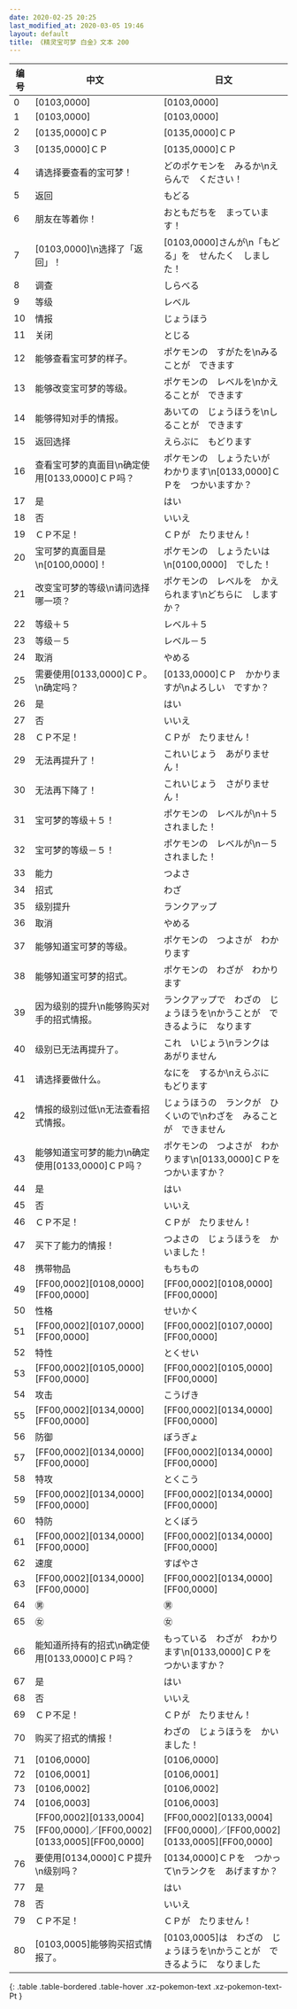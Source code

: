 ```yaml
---
date: 2020-02-25 20:25
last_modified_at: 2020-03-05 19:46
layout: default
title: 《精灵宝可梦 白金》文本 200
---
```

| 编号 | 中文 | 日文 |
| ---- | ---- | ---- |
| 0 | [0103,0000] | [0103,0000] |
| 1 | [0103,0000] | [0103,0000] |
| 2 | [0135,0000]ＣＰ | [0135,0000]ＣＰ |
| 3 | [0135,0000]ＣＰ | [0135,0000]ＣＰ |
| 4 | 请选择要查看的宝可梦！ | どのポケモンを　みるか\nえらんで　ください！ |
| 5 | 返回 | もどる |
| 6 | 朋友在等着你！ | おともだちを　まっています！ |
| 7 | [0103,0000]\n选择了「返回」！ | [0103,0000]さんが\n「もどる」を　せんたく　しました！ |
| 8 | 调查 | しらべる |
| 9 | 等级 | レベル |
| 10 | 情报 | じょうほう |
| 11 | 关闭 | とじる |
| 12 | 能够查看宝可梦的样子。 | ポケモンの　すがたを\nみることが　できます |
| 13 | 能够改变宝可梦的等级。 | ポケモンの　レベルを\nかえることが　できます |
| 14 | 能够得知对手的情报。 | あいての　じょうほうを\nしることが　できます |
| 15 | 返回选择 | えらぶに　もどります |
| 16 | 查看宝可梦的真面目\n确定使用[0133,0000]ＣＰ吗？ | ポケモンの　しょうたいが　わかります\n[0133,0000]ＣＰを　つかいますか？ |
| 17 | 是 | はい |
| 18 | 否 | いいえ |
| 19 | ＣＰ不足！ | ＣＰが　たりません！ |
| 20 | 宝可梦的真面目是\n[0100,0000]！ | ポケモンの　しょうたいは\n[0100,0000]　でした！ |
| 21 | 改变宝可梦的等级\n请问选择哪一项？ | ポケモンの　レベルを　かえられます\nどちらに　しますか？ |
| 22 | 等级＋５ | レベル＋５ |
| 23 | 等级－５ | レベル－５ |
| 24 | 取消 | やめる |
| 25 | 需要使用[0133,0000]ＣＰ。\n确定吗？ | [0133,0000]ＣＰ　かかりますが\nよろしい　ですか？ |
| 26 | 是 | はい |
| 27 | 否 | いいえ |
| 28 | ＣＰ不足！ | ＣＰが　たりません！ |
| 29 | 无法再提升了！ | これいじょう　あがりません！ |
| 30 | 无法再下降了！ | これいじょう　さがりません！ |
| 31 | 宝可梦的等级＋５！ | ポケモンの　レベルが\n＋５　されました！ |
| 32 | 宝可梦的等级－５！ | ポケモンの　レベルが\n－５　されました！ |
| 33 | 能力 | つよさ |
| 34 | 招式 | わざ |
| 35 | 级别提升 | ランクアップ |
| 36 | 取消 | やめる |
| 37 | 能够知道宝可梦的等级。 | ポケモンの　つよさが　わかります |
| 38 | 能够知道宝可梦的招式。 | ポケモンの　わざが　わかります |
| 39 | 因为级别的提升\n能够购买对手的招式情报。 | ランクアップで　わざの　じょうほうを\nかうことが　できるように　なります |
| 40 | 级别已无法再提升了。 | これ　いじょう\nランクは　あがりません |
| 41 | 请选择要做什么。 | なにを　するか\nえらぶに　もどります |
| 42 | 情报的级别过低\n无法查看招式情报。 | じょうほうの　ランクが　ひくいので\nわざを　みることが　できません |
| 43 | 能够知道宝可梦的能力\n确定使用[0133,0000]ＣＰ吗？ | ポケモンの　つよさが　わかります\n[0133,0000]ＣＰを　つかいますか？ |
| 44 | 是 | はい |
| 45 | 否 | いいえ |
| 46 | ＣＰ不足！ | ＣＰが　たりません！ |
| 47 | 买下了能力的情报！ | つよさの　じょうほうを　かいました！ |
| 48 | 携带物品 | もちもの |
| 49 | [FF00,0002][0108,0000][FF00,0000] | [FF00,0002][0108,0000][FF00,0000] |
| 50 | 性格 | せいかく |
| 51 | [FF00,0002][0107,0000][FF00,0000] | [FF00,0002][0107,0000][FF00,0000] |
| 52 | 特性 | とくせい |
| 53 | [FF00,0002][0105,0000][FF00,0000] | [FF00,0002][0105,0000][FF00,0000] |
| 54 | 攻击 | こうげき |
| 55 | [FF00,0002][0134,0000][FF00,0000] | [FF00,0002][0134,0000][FF00,0000] |
| 56 | 防御 | ぼうぎょ |
| 57 | [FF00,0002][0134,0000][FF00,0000] | [FF00,0002][0134,0000][FF00,0000] |
| 58 | 特攻 | とくこう |
| 59 | [FF00,0002][0134,0000][FF00,0000] | [FF00,0002][0134,0000][FF00,0000] |
| 60 | 特防 | とくぼう |
| 61 | [FF00,0002][0134,0000][FF00,0000] | [FF00,0002][0134,0000][FF00,0000] |
| 62 | 速度 | すばやさ |
| 63 | [FF00,0002][0134,0000][FF00,0000] | [FF00,0002][0134,0000][FF00,0000] |
| 64 | ㊚ | ㊚ |
| 65 | ㊛ | ㊛ |
| 66 | 能知道所持有的招式\n确定使用[0133,0000]ＣＰ吗？ | もっている　わざが　わかります\n[0133,0000]ＣＰを　つかいますか？ |
| 67 | 是 | はい |
| 68 | 否 | いいえ |
| 69 | ＣＰ不足！ | ＣＰが　たりません！ |
| 70 | 购买了招式的情报！ | わざの　じょうほうを　かいました！ |
| 71 | [0106,0000] | [0106,0000] |
| 72 | [0106,0001] | [0106,0001] |
| 73 | [0106,0002] | [0106,0002] |
| 74 | [0106,0003] | [0106,0003] |
| 75 | [FF00,0002][0133,0004][FF00,0000]／[FF00,0002][0133,0005][FF00,0000] | [FF00,0002][0133,0004][FF00,0000]／[FF00,0002][0133,0005][FF00,0000] |
| 76 | 要使用[0134,0000]ＣＰ提升\n级别吗？ | [0134,0000]ＣＰを　つかって\nランクを　あげますか？ |
| 77 | 是 | はい |
| 78 | 否 | いいえ |
| 79 | ＣＰ不足！ | ＣＰが　たりません！ |
| 80 | [0103,0005]能够购买招式情报了。 | [0103,0005]は　わざの　じょうほうを\nかうことが　できるように　なりました |
{: .table .table-bordered .table-hover .xz-pokemon-text .xz-pokemon-text-Pt }
